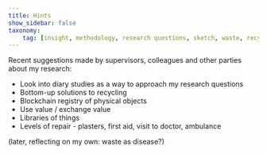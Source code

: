 ```yaml
---
title: Hints
show_sidebar: false
taxonomy:
    tag: [insight, methodology, research questions, sketch, waste, recycling]
---
```


Recent suggestions made by supervisors, colleagues and other parties about my research:

- Look into diary studies as a way to approach my research questions
- Bottom-up solutions to recycling
- Blockchain registry of physical objects
- Use value / exchange value
- Libraries of things
- Levels of repair - plasters, first aid, visit to doctor, ambulance

(later, reflecting on my own: waste as disease?)